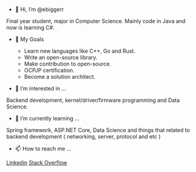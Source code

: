 - 👋 Hi, I’m @ebiggerr

Final year student, major in Computer Science. Mainly code in Java and now is learning C#.

- 🥇 My Goals
  - Learn new languages like C++, Go and Rust.
  - Write an open-source library.
  - Make contribution to open-source.
  - OCPJP certification.
  - Become a solution architect.

- 🥰 I’m interested in ...

Backend development, kernel/driver/firmware programming and Data Science. 

- 🔖 I’m currently learning ...

Spring framework, ASP.NET Core, Data Science and things that related to backend development ( networking, server, protocol and etc )

- 📫 How to reach me ...

[Linkedin](https://www.linkedin.com/in/alexious-yong)
[Stack Overflow](https://stackoverflow.com/users/16341734/ebiggerr)

<!---
ebiggerr/ebiggerr is a ✨ special ✨ repository because its `README.md` (this file) appears on your GitHub profile.
You can click the Preview link to take a look at your changes.
--->

